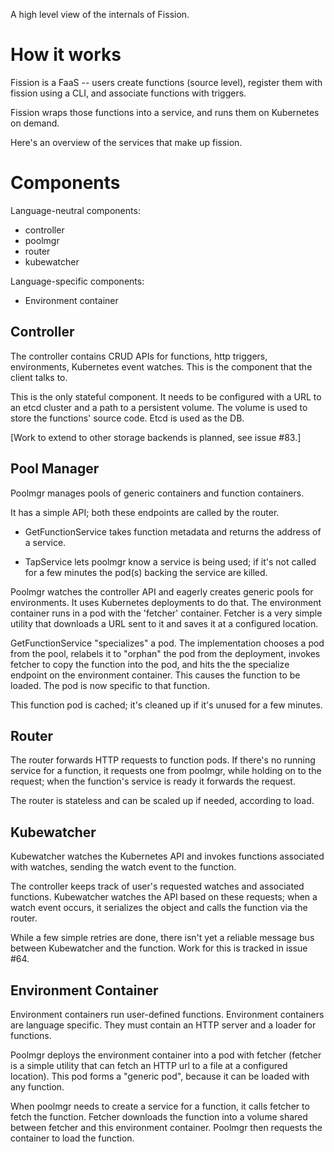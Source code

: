 
A high level view of the internals of Fission.

How it works
============

Fission is a FaaS -- users create functions (source level), register
them with fission using a CLI, and associate functions with triggers.

Fission wraps those functions into a service, and runs them on
Kubernetes on demand.

Here's an overview of the services that make up fission.

Components
==========

Language-neutral components:

 * controller
 * poolmgr
 * router
 * kubewatcher

Language-specific components:

 * Environment container


Controller
----------

The controller contains CRUD APIs for functions, http triggers,
environments, Kubernetes event watches.  This is the component that
the client talks to.

This is the only stateful component.  It needs to be configured with a
URL to an etcd cluster and a path to a persistent volume.  The volume
is used to store the functions' source code.  Etcd is used as the DB.

[Work to extend to other storage backends is planned, see issue #83.]

Pool Manager 
------------

Poolmgr manages pools of generic containers and function containers.

It has a simple API; both these endpoints are called by the router.

* GetFunctionService takes function metadata and returns the address
  of a service.
  
* TapService lets poolmgr know a service is being used; if it's not
  called for a few minutes the pod(s) backing the service are killed.

Poolmgr watches the controller API and eagerly creates generic pools
for environments.  It uses Kubernetes deployments to do that.  The
environment container runs in a pod with the 'fetcher' container.
Fetcher is a very simple utility that downloads a URL sent to it and
saves it at a configured location.

GetFunctionService "specializes" a pod.  The implementation chooses a
pod from the pool, relabels it to "orphan" the pod from the
deployment, invokes fetcher to copy the function into the pod, and
hits the the specialize endpoint on the environment container.  This
causes the function to be loaded.  The pod is now specific to that
function.

This function pod is cached; it's cleaned up if it's unused for a few
minutes.

Router
------

The router forwards HTTP requests to function pods.  If there's no
running service for a function, it requests one from poolmgr, while
holding on to the request; when the function's service is ready it
forwards the request.

The router is stateless and can be scaled up if needed, according to
load.

Kubewatcher
-----------

Kubewatcher watches the Kubernetes API and invokes functions
associated with watches, sending the watch event to the function.

The controller keeps track of user's requested watches and associated
functions.  Kubewatcher watches the API based on these requests; when
a watch event occurs, it serializes the object and calls the function
via the router.

While a few simple retries are done, there isn't yet a reliable
message bus between Kubewatcher and the function.  Work for this is
tracked in issue #64.

Environment Container
---------------------

Environment containers run user-defined functions.  Environment
containers are language specific.  They must contain an HTTP server
and a loader for functions.

Poolmgr deploys the environment container into a pod with fetcher
(fetcher is a simple utility that can fetch an HTTP url to a file at a
configured location).  This pod forms a "generic pod", because it can
be loaded with any function.

When poolmgr needs to create a service for a function, it calls
fetcher to fetch the function.  Fetcher downloads the function into a
volume shared between fetcher and this environment container.  Poolmgr
then requests the container to load the function.
